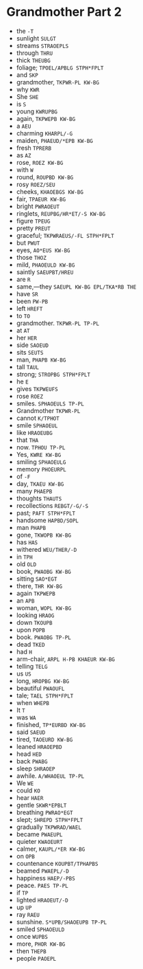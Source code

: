 # Grandmother Part 2

* the `-T`
* sunlight `SULGT`
* streams `STRAOEPLS`
* through `THRU`
* thick `THEUBG`
* foliage; `TPOEL/APBLG STPH*FPLT`
* and `SKP`
* grandmother, `TKPWR-PL KW-BG`
* why `KWR`
* She `SHE`
* is `S`
* young `KWRUPBG`
* again, `TKPWEPB KW-BG`
* a `AEU`
* charming `KHARPL/-G`
* maiden, `PHAEUD/*EPB KW-BG`
* fresh `TPRERB`
* as `AZ`
* rose, `ROEZ KW-BG`
* with `W`
* round, `ROUPBD KW-BG`
* rosy `ROEZ/SEU`
* cheeks, `KHAOEBGS KW-BG`
* fair, `TPAEUR KW-BG`
* bright `PWRAOEUT`
* ringlets, `REUPBG/HR*ET/-S KW-BG`
* figure `TPEUG`
* pretty `PREUT`
* graceful; `TKPWRAEUS/-FL STPH*FPLT`
* but `PWUT`
* eyes, `AO*EUS KW-BG`
* those `THOZ`
* mild, `PHAOEULD KW-BG`
* saintly `SAEUPBT/HREU`
* are `R`
* same,—they `SAEUPL KW-BG EPL/TKA*RB THE`
* have `SR`
* been `PW-PB`
* left `HREFT`
* to `TO`
* grandmother. `TKPWR-PL TP-PL`
* at `AT`
* her `HER`
* side `SAOEUD`
* sits `SEUTS`
* man, `PHAPB KW-BG`
* tall `TAUL`
* strong; `STROPBG STPH*FPLT`
* he `E`
* gives `TKPWEUFS`
* rose `ROEZ`
* smiles. `SPHAOEULS TP-PL`
* Grandmother `TKPWR-PL`
* cannot `K/TPHOT`
* smile `SPHAOEUL`
* like `HRAOEUBG`
* that `THA`
* now. `TPHOU TP-PL`
* Yes, `KWRE KW-BG`
* smiling `SPHAOEULG`
* memory `PHOEURPL`
* of `-F`
* day, `TKAEU KW-BG`
* many `PHAEPB`
* thoughts `THAUTS`
* recollections `REBGT/-G/-S`
* past; `PAFT STPH*FPLT`
* handsome `HAPBD/SOPL`
* man `PHAPB`
* gone, `TKWOPB KW-BG`
* has `HAS`
* withered `WEU/THER/-D`
* in `TPH`
* old `OLD`
* book, `PWAOBG KW-BG`
* sitting `SAO*EGT`
* there, `THR KW-BG`
* again `TKPWEPB`
* an `APB`
* woman, `WOPL KW-BG`
* looking `HRAOG`
* down `TKOUPB`
* upon `POPB`
* book. `PWAOBG TP-PL`
* dead `TKED`
* had `H`
* arm-chair, `ARPL H-PB KHAEUR KW-BG`
* telling `TELG`
* us `US`
* long, `HROPBG KW-BG`
* beautiful `PWAOUFL`
* tale; `TAEL STPH*FPLT`
* when `WHEPB`
* It `T`
* was `WA`
* finished, `TP*EURBD KW-BG`
* said `SAEUD`
* tired, `TAOEURD KW-BG`
* leaned `HRAOEPBD`
* head `HED`
* back `PWABG`
* sleep `SHRAOEP`
* awhile. `A/WHAOEUL TP-PL`
* We `WE`
* could `KO`
* hear `HAER`
* gentle `SKWR*EPBLT`
* breathing `PWRAO*EGT`
* slept; `SHREPD STPH*FPLT`
* gradually `TKPWRAD/WAEL`
* became `PWAEUPL`
* quieter `KWAOEURT`
* calmer, `KAUPL/*ER KW-BG`
* on `OPB`
* countenance `KOUPBT/TPHAPBS`
* beamed `PWAEPL/-D`
* happiness `HAEP/-PBS`
* peace. `PAES TP-PL`
* if `TP`
* lighted `HRAOEUT/-D`
* up `UP`
* ray `RAEU`
* sunshine. `S*UPB/SHAOEUPB TP-PL`
* smiled `SPHAOEULD`
* once `WUPBS`
* more, `PHOR KW-BG`
* then `THEPB`
* people `PAOEPL`
